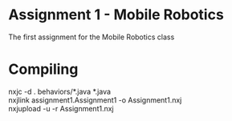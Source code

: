 # Assignment 1 - Mobile Robotics
The first assignment for the Mobile Robotics class

# Compiling
nxjc -d . behaviors/*.java *.java  
nxjlink assignment1.Assignment1 -o Assignment1.nxj  
nxjupload -u -r Assignment1.nxj  
